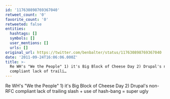 ```yaml
---
id: '117630898769367040'
retweet_count: '0'
favorite_count: '0'
retweeted: false
entities:
  hashtags: []
  symbols: []
  user_mentions: []
  urls: []
original_url: https://twitter.com/benbalter/status/117630898769367040
date: '2011-09-24T16:06:06.000Z'
title: >-
  Re WH's "We the People" 1) it's Big Block of Cheese Day 2) Drupal's non-RFC
  compliant lack of traili…
---
```


Re WH's "We the People" 1) it's Big Block of Cheese Day 2) Drupal's non-RFC compliant lack of trailing slash + use of hash-bang = super ugly